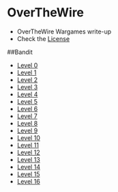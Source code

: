 # OverTheWire
- OverTheWire Wargames write-up
- Check the [License](https://github.com/maldevel/OverTheWire/blob/master/LICENSE)

##Bandit
* [Level 0](Bandit/Level0.md)
* [Level 1](Bandit/Level1.md)
* [Level 2](Bandit/Level2.md)
* [Level 3](Bandit/Level3.md)
* [Level 4](Bandit/Level4.md)
* [Level 5](Bandit/Level5.md)
* [Level 6](Bandit/Level6.md)
* [Level 7](Bandit/Level7.md)
* [Level 8](Bandit/Level8.md)
* [Level 9](Bandit/Level9.md)
* [Level 10](Bandit/Level10.md)
* [Level 11](Bandit/Level11.md)
* [Level 12](Bandit/Level12.md)
* [Level 13](Bandit/Level13.md)
* [Level 14](Bandit/Level14.md)
* [Level 15](Bandit/Level15.md)
* [Level 16](Bandit/Level16.md)
